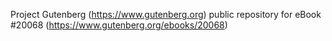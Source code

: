 Project Gutenberg (https://www.gutenberg.org) public repository for eBook #20068 (https://www.gutenberg.org/ebooks/20068)
